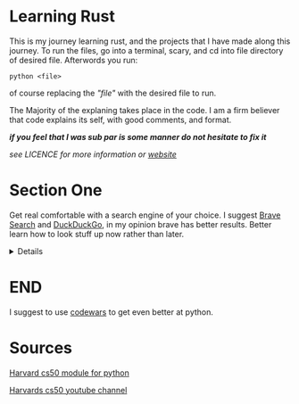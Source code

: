 # Learning Rust

This is my journey learning rust, and the projects that I have
made along this journey. To run the files, go into a terminal,
scary, and cd into file directory of desired file.
Afterwords you run:

    python <file>

of course replacing the _"file"_ with the desired file to run.

The Majority of the explaning takes place in the code. I am a
firm believer that code explains its self, with good comments,
and format.

___if you feel that I was sub par is some manner do not hesitate to
fix it___

_see LICENCE for more information or [website](https://unlicense.org/)_

<!-- end of intro -->


# Section One

<!-- Summery of Section One -->
Get real comfortable with a search engine of your choice.
I suggest [Brave Search](https://search.brave.com/) and
[DuckDuckGo](https://duckduckgo.com/), in my opinion brave has better results.
Better learn how to look stuff up now rather than later.


<!-- Details of Section One -->
<details>
<a href="https://www.youtube.com/c/cs50/videos">cs50s youtube</a>

Specifically we are looking at <a
href="https://youtu.be/4zy0z5W0-w4">week six</a>

<h3><a href="https://cs50.harvard.edu/x/2022/psets/6/">Problem Set</a></h3>

This is a set of problems from harvards cs50 course.

- [Hello, World](./01/problemset01.py)
- [Mario reversed half-pyramid](./01/problemset02.py)
- [Mario double half-pyramid](./01/problemset03.py)



<h3><a href="https://cs50.harvard.edu/x/2022/labs/6/">Lab</a></h3>

This is a lab from the cs50 course, we shall use this to learn
python.


</details>


<!-- end of section one -->


# END

I suggest to use [codewars](https://www.codewars.com/) to get even better at python.


# Sources

[Harvard cs50 module for python](https://cs50.harvard.edu/x/2022/psets/6/)

[Harvards cs50 youtube channel](https://www.youtube.com/c/cs50/videos)



<!-- vim: textwidth=64
